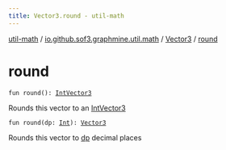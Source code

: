 ```yaml
---
title: Vector3.round - util-math
---
```


[util-math](../../index.html) / [io.github.sof3.graphmine.util.math](../index.html) / [Vector3](index.html) / [round](./round.html)

# round

`fun round(): `[`IntVector3`](../-int-vector3/index.html)

Rounds this vector to an [IntVector3](../-int-vector3/index.html)

`fun round(dp: `[`Int`](https://kotlinlang.org/api/latest/jvm/stdlib/kotlin/-int/index.html)`): `[`Vector3`](index.html)

Rounds this vector to [dp](round.html#io.github.sof3.graphmine.util.math.Vector3$round(kotlin.Int)/dp) decimal places

